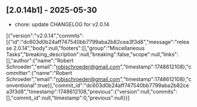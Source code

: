 
## [2.0.14b1] - 2025-05-30

- chore: update CHANGELOG for v2.0.14

[{"version":"v2.0.14","commits":[{"id":"dc603d0b24aff747540bb7799aba2b82cea3f3d8","message":"release 2.0.14","body":null,"footers":[],"group":"Miscellaneous Tasks","breaking_description":null,"breaking":false,"scope":null,"links":[],"author":{"name":"Robert Schroeder","email":"robjschroeder@gmail.com","timestamp":1748612108},"committer":{"name":"Robert Schroeder","email":"robjschroeder@gmail.com","timestamp":1748612108},"conventional":true}],"commit_id":"dc603d0b24aff747540bb7799aba2b82cea3f3d8","timestamp":1748612108,"previous":{"version":null,"commits":[],"commit_id":null,"timestamp":0,"previous":null}}]
